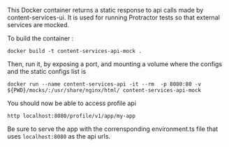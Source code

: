 This Docker container returns a static response to api calls made by content-services-ui. 
It is used for running Protractor tests so that external services are mocked. 

To build the container :

 ```docker build -t content-services-api-mock . ```
 
Then, run it, by exposing a port, and mounting a volume where the configs and the static configs list is

```docker run --name content-services-api -it --rm  -p 8080:80 -v ${PWD}/mocks/:/usr/share/nginx/html/ content-services-api-mock```

You should now be able to access profile api

```http localhost:8080/profile/v1/app/my-app```

Be sure to serve the app with the corrensponding environment.ts file that uses `localhost:8080` as the api urls. 
